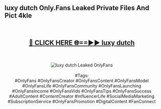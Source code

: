 <h2>luxy dutch Only.Fans Leaked Private Files And Pict 4kle</h2>
<br>
<div align="center">
<h2><a href="https://mediafiles.top/luxy_dutch" rel="nofollow">🔴 CLICK HERE 🌐==►► luxy dutch</a></h2>
<br>
<br>
<a href="https://mediafiles.top/luxy_dutch" rel="nofollow" data-target="animated-image.originalLink"><img src="https://i.ibb.co.com/WyWwxjT/player-gif2.gif" alt="luxy dutch Leaked OnlyFans" style="max-width: 100%; display: inline-block;" data-target="animated-image.originalImage"></a>
<br><br>
#Tags:
<br>
#OnlyFans #OnlyFansCreator #OnlyFansContent #OnlyFansModel #OnlyFansLife #OnlyFansCommunity #OnlyFansLaunching #OnlyFansIncome #OnlyFansVids #OnlyFansTips #OnlyFansSuccess #AdultContent #ContentCreator #InfluencerLife #SocialMediaMarketing #SubscriptionService #OnlyFansPromotion #DigitalContent #FanConnect
</div>
<br>